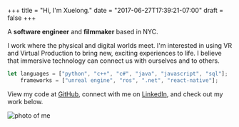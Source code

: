 +++
title = "Hi, I'm Xuelong." 
date = "2017-06-27T17:39:21-07:00"
draft = false
+++

<!-- Shortcode for image + wrapped text -->
<!-- {{< imagewithtext img="/images/headshot_thumbnail.jpg" >}} -->

A **software engineer** and **filmmaker** based in NYC.

<!-- And [here's my repo!](https://github.com/kdevo/osprey-delight) -->

I work where the physical and digital worlds meet. I'm interested in using VR and Virtual Production to bring new, exciting experiences to life. I believe that immersive technology can connect us with ourselves and to others.

<!-- prettier-ignore -->
```js
let languages = ["python", "c++", "c#", "java", "javascript", "sql"];
    frameworks = ["unreal engine", "ros", ".net", "react-native"];
```

View my code at [GitHub](https://github.com/xuelongmu), connect with me on [LinkedIn](https://www.linkedin.com/in/xuelong-mu-398288118/), and check out my work below.

![photo of me](images/headshot_thumbnail.jpg)
